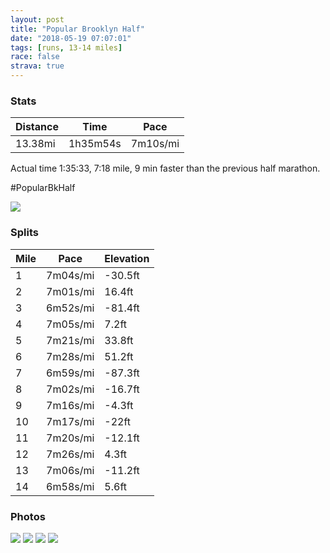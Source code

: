 ```yaml
---
layout: post
title: "Popular Brooklyn Half"
date: "2018-05-19 07:07:01"
tags: [runs, 13-14 miles]
race: false
strava: true
---
```


### Stats

| Distance | Time | Pace |
|----------|------|------|
|13.38mi|1h35m54s|7m10s/mi|

Actual time 1:35:33, 7:18 mile, 9 min faster than the previous half marathon.

#PopularBkHalf

<img src='https://maps.googleapis.com/maps/api/staticmap?maptype=roadmap&path=enc:qsfwFpxlbM`p@yGhAhFat@lf@mOpF@tC`Hw@fDqH`v@me@fEtB~l@mErSnr@n@fHeCoBcAcJwEuIeEySaL}HmP`Cce@hOwKjOwHzAeH}BcCpBNfFlKtIjTrA|KbLxEjLzDpDnEsApBiJpGgLjNaAzG{EpJPjCaC`CpB`HnRtEjBzm@mJdkHow@tpB`YzBhOwCvf@nKhAx@fN&key=AIzaSyC1MId7bFpkLXNAaYhBSTb8jLyiSqzbDtM&size=800x800&markers=color:yellow|label:S|40.67145,-73.96249&markers=color:green|label:F|40.57309000000003,-73.98053999999999'>

### Splits

| Mile | Pace | Elevation |
|------|------|-----------|
|1|7m04s/mi|-30.5ft|
|2|7m01s/mi|16.4ft|
|3|6m52s/mi|-81.4ft|
|4|7m05s/mi|7.2ft|
|5|7m21s/mi|33.8ft|
|6|7m28s/mi|51.2ft|
|7|6m59s/mi|-87.3ft|
|8|7m02s/mi|-16.7ft|
|9|7m16s/mi|-4.3ft|
|10|7m17s/mi|-22ft|
|11|7m20s/mi|-12.1ft|
|12|7m26s/mi|4.3ft|
|13|7m06s/mi|-11.2ft|
|14|6m58s/mi|5.6ft|

### Photos
<img src='https://dgtzuqphqg23d.cloudfront.net/TD2t_FeMALw2CE8wbaX4eAnxV9aGWwfK81D47BQfc3g-542x768.jpg'>

<img src='https://dgtzuqphqg23d.cloudfront.net/wnaaVtiRoBiOvcwiF2YovG_bmlAE5dJShTghklVv9Ls-576x768.jpg'>

<img src='https://dgtzuqphqg23d.cloudfront.net/i0q08Wh5atlF0jJuxKhMajlRjnxvuC_S-A5qzA5M-4k-768x579.jpg'>

<img src='https://dgtzuqphqg23d.cloudfront.net/wvPqfggJ9-DyYflTwgHyoqlXP2YuovUjMgav7g2ys_k-431x768.jpg'>
